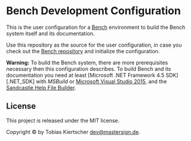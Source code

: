 Bench Development Configuration
===============================

This is the user configuration for a [Bench](http://mastersign.github.io/bench)
environment to build the Bench system itself and its documentation.

Use this repository as the source for the user configuration,
in case you check out the [Bench repository](https://github.com/mastersign/bench)
and initialize the configuration.

**Warning:** To build the Bench system, there are more prerequisites necessary
then this configuration describes.
To build Bench and its documentation you need at least [Microsoft .NET Framework 4.5 SDK][.NET_SDK]
with _MSBuild_ or [Microsoft Visual Studio 2015][VS], and the [Sandcastle Help File Builder][SHFB].

## License

This project is released under the MIT license.

Copyright © by Tobias Kiertscher <dev@mastersign.de>.

[.NET-SDK]: https://www.microsoft.com/en-US/download/details.aspx?id=42637
[VS]: https://www.microsoft.com/en-US/download/details.aspx?id=48146
[SHFB]: https://github.com/EWSoftware/SHFB/releases